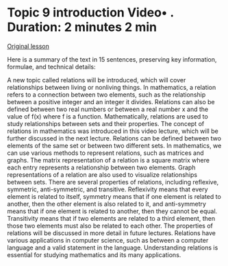 # Topic 9 introduction Video• . Duration: 2 minutes 2 min

[Original lesson](https://www.coursera.org/learn/uol-discrete-mathematics/lecture/9TG9j/topic-9-introduction)

Here is a summary of the text in 15 sentences, preserving key information, formulae, and technical details:

A new topic called relations will be introduced, which will cover relationships between living or nonliving things. In mathematics, a relation refers to a connection between two elements, such as the relationship between a positive integer and an integer it divides. Relations can also be defined between two real numbers or between a real number x and the value of f(x) where f is a function. Mathematically, relations are used to study relationships between sets and their properties. The concept of relations in mathematics was introduced in this video lecture, which will be further discussed in the next lecture. Relations can be defined between two elements of the same set or between two different sets. In mathematics, we can use various methods to represent relations, such as matrices and graphs. The matrix representation of a relation is a square matrix where each entry represents a relationship between two elements. Graph representations of a relation are also used to visualize relationships between sets. There are several properties of relations, including reflexive, symmetric, anti-symmetric, and transitive. Reflexivity means that every element is related to itself, symmetry means that if one element is related to another, then the other element is also related to it, and anti-symmetry means that if one element is related to another, then they cannot be equal. Transitivity means that if two elements are related to a third element, then those two elements must also be related to each other. The properties of relations will be discussed in more detail in future lectures. Relations have various applications in computer science, such as between a computer language and a valid statement in the language. Understanding relations is essential for studying mathematics and its many applications.

